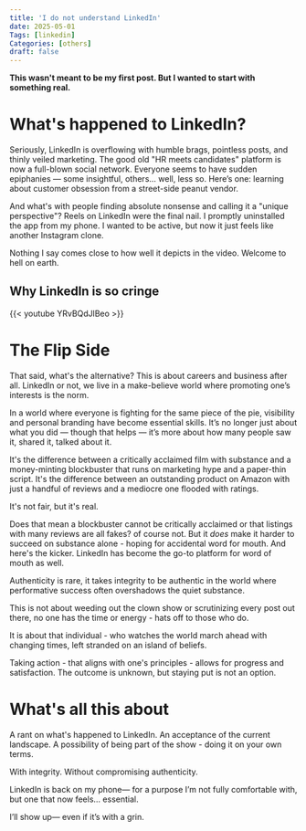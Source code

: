 ```yaml
---
title: 'I do not understand LinkedIn'
date: 2025-05-01
Tags: [linkedin]
Categories: [others]
draft: false
---
```


**This wasn't meant to be my first post. But I wanted to start with something real.**

# What's happened to LinkedIn?

Seriously, LinkedIn is overflowing with humble brags, pointless posts, and thinly veiled marketing.
The good old "HR meets candidates" platform is now a full-blown social network. Everyone seems to have sudden epiphanies — some insightful, others... well, less so. Here’s one: learning about customer obsession from a street-side peanut vendor.

And what's with people finding absolute nonsense and calling it a "unique perspective"?
Reels on LinkedIn were the final nail. I promptly uninstalled the app from my phone. I wanted to be active, but now it just feels like another Instagram clone.

Nothing I say comes close to how well it depicts in the video. Welcome to hell on earth.


## Why LinkedIn is so cringe

{{< youtube YRvBQdJlBeo >}}


# The Flip Side

That said, what's the alternative? This is about careers and business after all. LinkedIn or not, we live in a make-believe world where promoting one’s interests is the norm.

In a world where everyone is fighting for the same piece of the pie, visibility and personal branding have become essential skills. It’s no longer just about what you did — though that helps — it’s more about how many people saw it, shared it, talked about it.

It's the difference between a critically acclaimed film with substance and a money-minting blockbuster that runs on marketing hype and a paper-thin script.
It's the difference between an outstanding product on Amazon with just a handful of reviews and a mediocre one flooded with ratings.

It's not fair, but it's real.

Does that mean a blockbuster cannot be critically acclaimed or that listings with many reviews are all fakes? of course not. But it *does* make it harder to succeed on substance alone - hoping for accidental word for mouth.
And here's the kicker. LinkedIn has become the go-to platform for word of mouth as well. 

Authenticity is rare, it takes integrity to be authentic in the world where performative success often overshadows the quiet substance. 

This is not about weeding out the clown show or scrutinizing every post out there, no one has the time or energy - hats off to those who do.

It is about that individual - who watches the world march ahead with changing times, left stranded on an island of beliefs. 

Taking action - that aligns with one's principles - allows for progress and satisfaction. The outcome is unknown, but staying put is not an option.


# What's all this about

A rant on what's happened to LinkedIn. 
An acceptance of the current landscape.
A possibility of being part of the show - doing it on your own terms.

With integrity. Without compromising authenticity.

LinkedIn is back on my phone—
for a purpose I’m not fully comfortable with,
but one that now feels… essential.

I’ll show up— even if it’s with a grin.